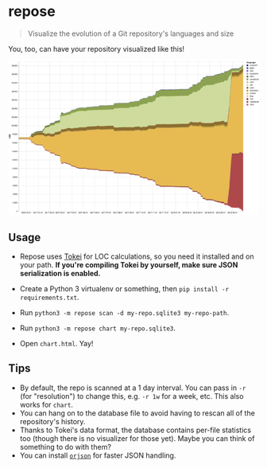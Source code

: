 repose
======

> Visualize the evolution of a Git repository's languages and size

You, too, can have your repository visualized like this!

<img src="example-chart.png">

Usage
-----

* Repose uses [Tokei][tokei] for LOC calculations, so you need it installed and on your path.
  **If you're compiling Tokei by yourself, make sure JSON serialization is enabled.**
  
* Create a Python 3 virtualenv or something, then `pip install -r requirements.txt`.

* Run `python3 -m repose scan -d my-repo.sqlite3 my-repo-path`.
* Run `python3 -m repose chart my-repo.sqlite3`.
* Open `chart.html`. Yay!

Tips
----

* By default, the repo is scanned at a 1 day interval. You can pass in `-r` (for "resolution")
  to change this, e.g. `-r 1w` for a week, etc. This also works for `chart`.
* You can hang on to the database file to avoid having to rescan all of the repository's history.
* Thanks to Tokei's data format, the database contains per-file statistics too (though there is no visualizer for those yet). Maybe you can think of something to do with them?
* You can install [`orjson`][orjson] for faster JSON handling.

[tokei]: https://github.com/Aaronepower/tokei
[orjson]: https://github.com/ijl/orjson
